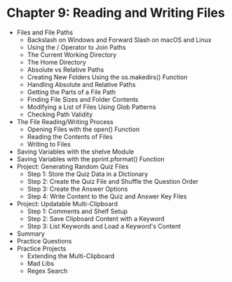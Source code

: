 # Chapter 9: Reading and Writing Files
- Files and File Paths
  - Backslash on Windows and Forward Slash on macOS and Linux
  - Using the / Operator to Join Paths
  - The Current Working Directory
  - The Home Directory
  - Absolute vs Relative Paths
  - Creating New Folders Using the os.makedirs() Function
  - Handling Absolute and Relative Paths
  - Getting the Parts of a File Path
  - Finding File Sizes and Folder Contents
  - Modifying a List of Files Using Glob Patterns
  - Checking Path Validity
- The File Reading/Writing Process
  - Opening Files with the open() Function
  - Reading the Contents of Files
  - Writing to Files
- Saving Variables with the shelve Module
- Saving Variables with the pprint.pformat() Function
- Project: Generating Random Quiz Files
  - Step 1: Store the Quiz Data in a Dictionary
  - Step 2: Create the Quiz File and Shuffle the Question Order
  - Step 3: Create the Answer Options
  - Step 4: Write Content to the Quiz and Answer Key Files
- Project: Updatable Multi-Clipboard
  - Step 1: Comments and Shelf Setup
  - Step 2: Save Clipboard Content with a Keyword
  - Step 3: List Keywords and Load a Keyword's Content
- Summary
- Practice Questions
- Practice Projects
  - Extending the Multi-Clipboard
  - Mad Libs
  - Regex Search